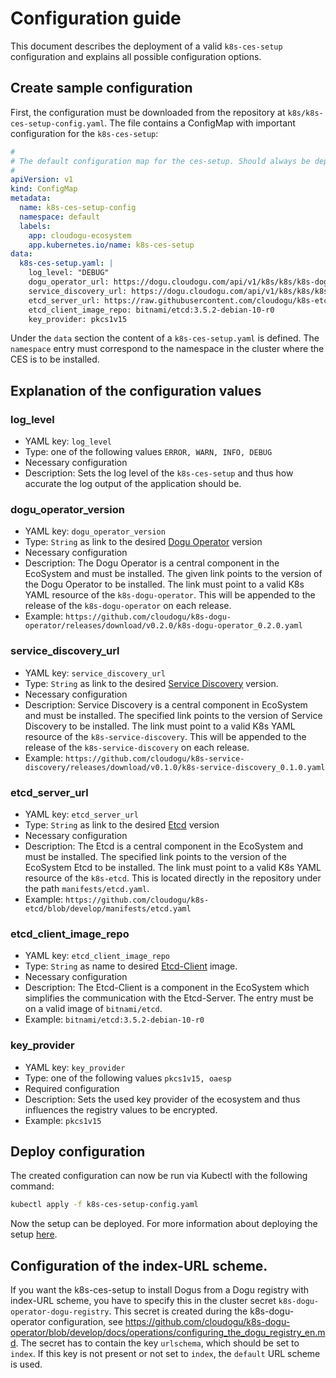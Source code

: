 # Configuration guide

This document describes the deployment of a valid `k8s-ces-setup` configuration and explains all possible
configuration options.

## Create sample configuration

First, the configuration must be downloaded from the repository at `k8s/k8s-ces-setup-config.yaml`. The
file contains a ConfigMap with important configuration for the `k8s-ces-setup`:

```yaml
#
# The default configuration map for the ces-setup. Should always be deployed before the setup itself.
#
apiVersion: v1
kind: ConfigMap
metadata:
  name: k8s-ces-setup-config
  namespace: default
  labels:
    app: cloudogu-ecosystem
    app.kubernetes.io/name: k8s-ces-setup
data:
  k8s-ces-setup.yaml: |
    log_level: "DEBUG"
    dogu_operator_url: https://dogu.cloudogu.com/api/v1/k8s/k8s/k8s-dogu-operator
    service_discovery_url: https://dogu.cloudogu.com/api/v1/k8s/k8s/k8s-service-discovery
    etcd_server_url: https://raw.githubusercontent.com/cloudogu/k8s-etcd/develop/manifests/etcd.yaml
    etcd_client_image_repo: bitnami/etcd:3.5.2-debian-10-r0
    key_provider: pkcs1v15
```

Under the `data` section the content of a `k8s-ces-setup.yaml` is defined.
The `namespace` entry must correspond to the namespace in the cluster where the CES is to be installed.

## Explanation of the configuration values

### log_level

* YAML key: `log_level`
* Type: one of the following values `ERROR, WARN, INFO, DEBUG`
* Necessary configuration
* Description: Sets the log level of the `k8s-ces-setup` and thus how accurate the log output of the application should be.

### dogu_operator_version

* YAML key: `dogu_operator_version`
* Type: `String` as link to the desired [Dogu Operator](http://github.com/cloudogu/k8s-dogu-operator) version
* Necessary configuration
* Description: The Dogu Operator is a central component in the EcoSystem and must be installed. The given link points to the version of the Dogu Operator to be installed. The link must point to a valid K8s YAML resource of the `k8s-dogu-operator`. This will be appended to the release of the `k8s-dogu-operator` on each release.
* Example: `https://github.com/cloudogu/k8s-dogu-operator/releases/download/v0.2.0/k8s-dogu-operator_0.2.0.yaml`

### service_discovery_url

* YAML key: `service_discovery_url`
* Type: `String` as link to the desired [Service Discovery](http://github.com/cloudogu/k8s-service-discovery) version.
* Necessary configuration
* Description: Service Discovery is a central component in EcoSystem and must be installed. The specified link points to the version of Service Discovery to be installed. The link must point to a valid K8s YAML resource of the `k8s-service-discovery`. This will be appended to the release of the `k8s-service-discovery` on each release.
* Example: `https://github.com/cloudogu/k8s-service-discovery/releases/download/v0.1.0/k8s-service-discovery_0.1.0.yaml`

### etcd_server_url

* YAML key: `etcd_server_url`
* Type: `String` as link to the desired [Etcd](http://github.com/cloudogu/k8s-etcd) version
* Necessary configuration
* Description: The Etcd is a central component in the EcoSystem and must be installed. The specified link points to the version of the EcoSystem Etcd to be installed. The link must point to a valid K8s YAML resource of the `k8s-etcd`. This is located directly in the repository under the path `manifests/etcd.yaml`.
* Example: `https://github.com/cloudogu/k8s-etcd/blob/develop/manifests/etcd.yaml`

### etcd_client_image_repo

* YAML key: `etcd_client_image_repo`
* Type: `String` as name to desired [Etcd-Client](https://artifacthub.io/packages/helm/bitnami/etcd) image.
* Necessary configuration
* Description: The Etcd-Client is a component in the EcoSystem which simplifies the communication with the Etcd-Server. The entry must be on a valid image of `bitnami/etcd`.
* Example: `bitnami/etcd:3.5.2-debian-10-r0`

### key_provider

* YAML key: `key_provider`
* Type: one of the following values `pkcs1v15, oaesp`
* Required configuration
* Description: Sets the used key provider of the ecosystem and thus influences the registry values to be encrypted.
* Example: `pkcs1v15`

## Deploy configuration

The created configuration can now be run via Kubectl with the following command:

```bash
kubectl apply -f k8s-ces-setup-config.yaml
```

Now the setup can be deployed. For more information about deploying the setup
[here](installation_guide_en.md).

## Configuration of the index-URL scheme.

If you want the k8s-ces-setup to install Dogus from a Dogu registry with index-URL scheme, you have to specify this in the
cluster secret `k8s-dogu-operator-dogu-registry`. This secret is created during the k8s-dogu-operator configuration,
see https://github.com/cloudogu/k8s-dogu-operator/blob/develop/docs/operations/configuring_the_dogu_registry_en.md.
The secret has to contain the key `urlschema`, which should be set to `index`. If this key is not present
or not set to `index`, the `default` URL scheme is used.

